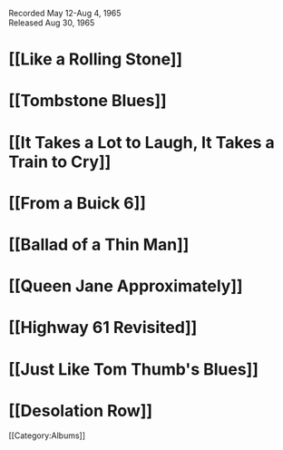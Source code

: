 <p class="recdate">Recorded May 12-Aug 4, 1965<br>
Released Aug 30, 1965</p>

# [[Like a Rolling Stone]]
# [[Tombstone Blues]]
# [[It Takes a Lot to Laugh, It Takes a Train to Cry]]
# [[From a Buick 6]]
# [[Ballad of a Thin Man]]
# [[Queen Jane Approximately]]
# [[Highway 61 Revisited]]
# [[Just Like Tom Thumb's Blues]]
# [[Desolation Row]]



[[Category:Albums]]